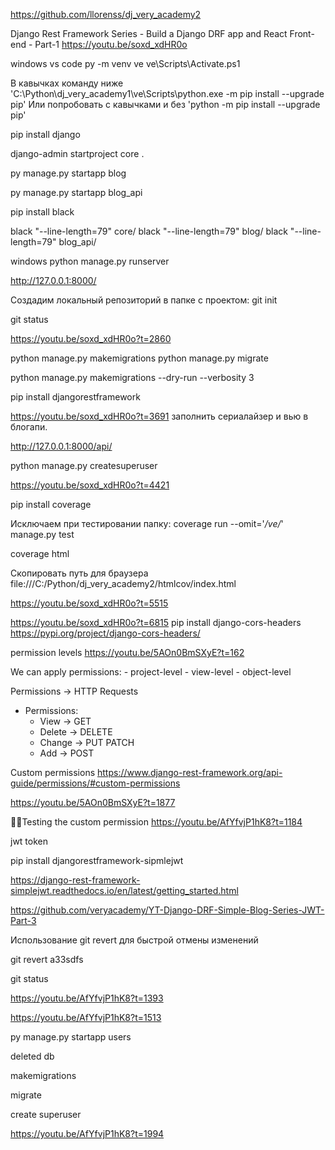 https://github.com/llorenss/dj_very_academy2

Django Rest Framework Series - Build a Django DRF app and React Front-end - Part-1
https://youtu.be/soxd_xdHR0o

windows vs code
py -m venv ve
ve\Scripts\Activate.ps1

В кавычках команду ниже
'C:\Python\dj_very_academy1\ve\Scripts\python.exe -m pip install --upgrade pip'
Или попробовать с кавычками и без
'python -m pip install --upgrade pip'

pip install django

django-admin startproject core .

py manage.py startapp blog

py manage.py startapp blog_api

pip install black

black "--line-length=79" core/
black "--line-length=79" blog/
black "--line-length=79" blog_api/

windows
python manage.py runserver

http://127.0.0.1:8000/

Создадим локальный репозиторий в папке с проектом:
git init

git status

https://youtu.be/soxd_xdHR0o?t=2860

python manage.py makemigrations
python manage.py migrate

python manage.py makemigrations --dry-run --verbosity 3

pip install djangorestframework

https://youtu.be/soxd_xdHR0o?t=3691
заполнить сериалайзер и вью в блогапи.

http://127.0.0.1:8000/api/

python manage.py createsuperuser

https://youtu.be/soxd_xdHR0o?t=4421

pip install coverage

Исключаем при тестировании папку:
coverage run --omit='_/ve/_' manage.py test

coverage html

Скопировать путь для браузера
file:///C:/Python/dj_very_academy2/htmlcov/index.html

https://youtu.be/soxd_xdHR0o?t=5515

https://youtu.be/soxd_xdHR0o?t=6815
pip install django-cors-headers
https://pypi.org/project/django-cors-headers/

permission levels
https://youtu.be/5AOn0BmSXyE?t=162

<!-- https://www.django-rest-framework.org/api-guide/permissions/#isauthenticated -->

We can apply permissions: - project-level - view-level - object-level

Permissions -> HTTP Requests

- Permissions:
  - View -> GET
  - Delete -> DELETE
  - Change -> PUT PATCH
  - Add -> POST

Custom permissions
https://www.django-rest-framework.org/api-guide/permissions/#custom-permissions

https://youtu.be/5AOn0BmSXyE?t=1877

🐱‍🏍Testing the custom permission
https://youtu.be/AfYfvjP1hK8?t=1184

jwt token

pip install djangorestframework-sipmlejwt

https://django-rest-framework-simplejwt.readthedocs.io/en/latest/getting_started.html


https://github.com/veryacademy/YT-Django-DRF-Simple-Blog-Series-JWT-Part-3

Использование git revert для быстрой отмены изменений

git revert a33sdfs

git status

https://youtu.be/AfYfvjP1hK8?t=1393

https://youtu.be/AfYfvjP1hK8?t=1513

py manage.py startapp users

deleted db

makemigrations

migrate

create superuser

https://youtu.be/AfYfvjP1hK8?t=1994